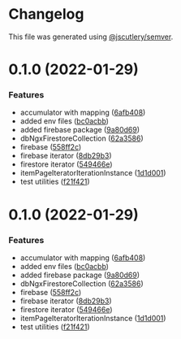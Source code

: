 # Changelog

This file was generated using [@jscutlery/semver](https://github.com/jscutlery/semver).

# 0.1.0 (2022-01-29)


### Features

* accumulator with mapping ([6afb408](https://github.com/dereekb/dbcomponents/commit/6afb4083a9339ae2aa3aac7a536ee383d0aa77b8))
* added env files ([bc0acbb](https://github.com/dereekb/dbcomponents/commit/bc0acbb615c03ab3d9ae0d57b67d0b865c959b23))
* added firebase package ([9a80d69](https://github.com/dereekb/dbcomponents/commit/9a80d69abd0cb0a67888554d388a4f1f393bdc78))
* dbNgxFirestoreCollection ([62a3586](https://github.com/dereekb/dbcomponents/commit/62a3586bb49ad36614ee2812047533749fcd6ace))
* firebase ([558ff2c](https://github.com/dereekb/dbcomponents/commit/558ff2c906bff7e83fecf8332c61a5c7a0bb57d8))
* firebase iterator ([8db29b3](https://github.com/dereekb/dbcomponents/commit/8db29b3cc8ad64a6a98e7f4f290b37adfad02bd6))
* firestore iterator ([549466e](https://github.com/dereekb/dbcomponents/commit/549466e167085f43dfcf72623270dcdb7f39a684))
* itemPageIteratorIterationInstance ([1d1d001](https://github.com/dereekb/dbcomponents/commit/1d1d00100916c209abe870f9d7aa25e11ba487db))
* test utilities ([f21f421](https://github.com/dereekb/dbcomponents/commit/f21f42187b594046138bc904495393b508a0dc45))



# 0.1.0 (2022-01-29)


### Features

* accumulator with mapping ([6afb408](https://github.com/dereekb/dbcomponents/commit/6afb4083a9339ae2aa3aac7a536ee383d0aa77b8))
* added env files ([bc0acbb](https://github.com/dereekb/dbcomponents/commit/bc0acbb615c03ab3d9ae0d57b67d0b865c959b23))
* added firebase package ([9a80d69](https://github.com/dereekb/dbcomponents/commit/9a80d69abd0cb0a67888554d388a4f1f393bdc78))
* dbNgxFirestoreCollection ([62a3586](https://github.com/dereekb/dbcomponents/commit/62a3586bb49ad36614ee2812047533749fcd6ace))
* firebase ([558ff2c](https://github.com/dereekb/dbcomponents/commit/558ff2c906bff7e83fecf8332c61a5c7a0bb57d8))
* firebase iterator ([8db29b3](https://github.com/dereekb/dbcomponents/commit/8db29b3cc8ad64a6a98e7f4f290b37adfad02bd6))
* firestore iterator ([549466e](https://github.com/dereekb/dbcomponents/commit/549466e167085f43dfcf72623270dcdb7f39a684))
* itemPageIteratorIterationInstance ([1d1d001](https://github.com/dereekb/dbcomponents/commit/1d1d00100916c209abe870f9d7aa25e11ba487db))
* test utilities ([f21f421](https://github.com/dereekb/dbcomponents/commit/f21f42187b594046138bc904495393b508a0dc45))
